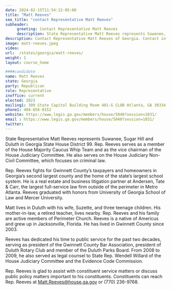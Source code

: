 ```yaml
---
date: 2024-02-15T11:54:12-05:00
title: "Matt Reeves"
seo_title: "contact Representative Matt Reeves"
subheader:
     greeting: Contact Representative Matt Reeves
     description: State Representative Matt Reeves represents Suwanee, Sugar Hill and Duluth in Georgia State House District 99. Rep. Reeves serves as a member of the House Majority Caucus Whip Team and as the vice chairman of the House Judiciary Committee.
description: Contact Representative Matt Reeves of Georgia. Contact information for Matt Reeves includes email address, phone number, and mailing address.
image: matt-reeves.jpeg
video:
url:  /states/georgia/matt-reeves/
weight: 1
layout: course_home

####candidate
name: Matt Reeves
state: Georgia
party: Republican
role: Representative
inoffice: current
elected: 2023
mailing1: 309 State Capitol Building Room 401-G CLOB Atlanta, GA 30334
phone1: 404-656-0152
website: https://www.legis.ga.gov/members/house/5040?session=1031/
email : https://www.legis.ga.gov/members/house/5040?session=1031/
twitter:
---
```


State Representative Matt Reeves represents Suwanee, Sugar Hill and Duluth in Georgia State House District 99. Rep. Reeves serves as a member of the House Majority Caucus Whip Team and as the vice chairman of the House Judiciary Committee. He also serves on the House Judiciary Non-Civil Committee, which focuses on criminal law.

Rep. Reeves fights for Gwinnett County’s taxpayers and homeowners in Georgia’s second largest county and the home of the state’s largest school system. He is a real estate and business litigation partner at Andersen, Tate & Carr, the largest full-service law firm outside of the perimeter in Metro Atlanta. Reeves graduated with honors from University of Georgia School of Law and Mercer University.

Matt lives in Duluth with his wife, Suzette, and three teenage children. His mother-in-law, a retired teacher, lives nearby. Rep. Reeves and his family are active members of Perimeter Church. Reeves is a native of Americus and grew up in Jacksonville, Florida. He has lived in Gwinnett County since 2003.

Reeves has dedicated his time to public service for the past two decades, serving as president of the Gwinnett County Bar Association, president of Duluth Rotary Club and member of the Duluth Parks Board. From 2008 to 2009, he also served as legal counsel to State Rep. Wendell Willard of the House Judiciary Committee and the Evidence Code Commission.

Rep. Reeves is glad to assist with constituent service matters or discuss public policy matters important to his constituents. Constituents can reach Rep. Reeves at Matt.Reeves@house.ga.gov or (770) 236-9768.
